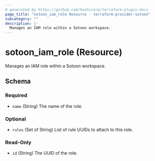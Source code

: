 ```yaml
---
# generated by https://github.com/hashicorp/terraform-plugin-docs
page_title: "sotoon_iam_role Resource - terraform-provider-sotoon"
subcategory: ""
description: |-
  Manages an IAM role within a Sotoon workspace.
---
```


# sotoon_iam_role (Resource)

Manages an IAM role within a Sotoon workspace.



<!-- schema generated by tfplugindocs -->
## Schema

### Required

- `name` (String) The name of the role.

### Optional

- `rules` (Set of String) List of rule UUIDs to attach to this role.

### Read-Only

- `id` (String) The UUID of the role.
